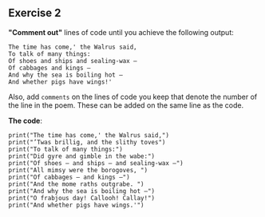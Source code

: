 
## **Exercise 2**

**"Comment out"** lines of code until you achieve
the following output:

    The time has come,' the Walrus said,
    To talk of many things:
    Of shoes and ships and sealing-wax —
    Of cabbages and kings —
    And why the sea is boiling hot —
    And whether pigs have wings!'

Also, add `comments` on the lines of code you keep
that denote the number of the line in the poem. These can be
added on the same line as the code.

**The code**:

    print("The time has come,' the Walrus said,")
    print("’Twas brillig, and the slithy toves")
    print("To talk of many things:")
    print("Did gyre and gimble in the wabe:")
    print("Of shoes — and ships — and sealing-wax —")
    print("All mimsy were the borogoves, ")
    print("Of cabbages — and kings —")
    print("And the mome raths outgrabe. ")
    print("And why the sea is boiling hot —")
    print("O frabjous day! Callooh! Callay!")
    print("And whether pigs have wings.'")
